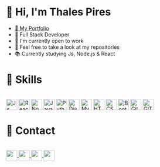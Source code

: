 

<!--
**thales-pires45/thales-pires45** is a ✨ _special_ ✨ repository because its `README.md` (this file) appears on your GitHub profile.

Here are some ideas to get you started:

- 🔭 I’m currently working on ...
- 🌱 I’m currently learning ...
- 👯 I’m looking to collaborate on ...
- 🤔 I’m looking for help with ...
- 💬 Ask me about ...
- 📫 How to reach me: ...
- 😄 Pronouns: ...
- ⚡ Fun fact: ...
-->
<!--
<picture>
  <source
    srcset="https://github-readme-stats.vercel.app/api?username=thales-pires45&show_icons=true&theme=dark"
    media="(prefers-color-scheme: dark)"
  />
  <source
    srcset="https://github-readme-stats.vercel.app/api?username=thales-pires45&show_icons=true"
    media="(prefers-color-scheme: light), (prefers-color-scheme: no-preference)"
  />
  <img height=200 align="center" src="https://github-readme-stats.vercel.app/api?username=thales-pires45&show_icons=true" />
</picture>
<picture>
    <source
    srcset="https://github-readme-stats.vercel.app/api/top-langs?username=thales-pires45&layout=compact&langs_count=8&card_width=320&show_icons=true&theme=dark"
    media="(prefers-color-scheme: dark)"
  />
  <source
    srcset="https://github-readme-stats.vercel.app/api/top-langs?username=thales-pires45&layout=compact&langs_count=8&card_width=320&show_icons=true"
    media="(prefers-color-scheme: light), (prefers-color-scheme: no-preference)"
  />
  <img height=200 align="center" src="https://github-readme-stats.vercel.app/api?username=thales-pires45&show_icons=true" />
</picture>
-->
###
<h1>👋 Hi, I'm Thales Pires</h1>

- <a href="https://thales-pires45.github.io/js-developer-portfolio/" target="_blank">🔗 My Portfolio</a> 
- 💚 Full Stack Developer
- 🧐 I'm currently open to work
- 🔭 Feel free to take a look at my repositories
- 📚 Currently studying Js, Node.js & React

<h1>🚀 Skills</h1>

<div style="display: inline_block"><br>
  <img align="center" height="30" alt="Js" src="https://img.shields.io/badge/JavaScript-F7DF1E?style=for-the-badge&logo=javascript&logoColor=black">
  <img align="center" height="30" alt="React" src="https://img.shields.io/badge/React-20232A?style=for-the-badge&logo=react&logoColor=61DAFB">
  <img align="center" height="30" alt="Node.js" src="https://img.shields.io/badge/Node.js-43853D?style=for-the-badge&logo=node.js&logoColor=whi">
  <img align="center" height="30" alt="Java" src="https://cdn.icon-icons.com/icons2/2699/PNG/512/java_logo_icon_168609.png">
  <img align="center" height="30" alt="Python" src="https://img.shields.io/badge/Python-3776AB?style=for-the-badge&logo=python&logoColor=white">
  <img align="center" height="30" alt="Django" src="https://img.shields.io/badge/Django-092E20?style=for-the-badge&logo=django&logoColor=white">
  <img align="center" height="30" alt="MySQL" src="https://img.shields.io/badge/MySQL-00000F?style=for-the-badge&logo=mysql&logoColor=white">  
  <img align="center" height="30" alt="HTML" src="https://img.shields.io/badge/HTML-239120?style=for-the-badge&logo=html5&logoColor=white">
  <img align="center" height="30" alt="CSS" src="https://img.shields.io/badge/CSS-239120?&style=for-the-badge&logo=css3&logoColor=white">
  <img align="center" height="30" alt="Bootstrap" src="https://img.shields.io/badge/Bootstrap-563D7C?style=for-the-badge&logo=bootstrap&logoColor=white">
  <img align="center" height="30" alt="GitHub" src="https://cdn.icon-icons.com/icons2/639/PNG/96/github_social_media_logo_icon-icons.com_59103.png">
  <img align="center" height="30" alt="GIT" src="https://cdn.icon-icons.com/icons2/2415/PNG/96/git_plain_wordmark_logo_icon_146508.png">
</div>

<h1>📱 Contact</h1>
<div style="display: inline_block"> <br> 
  <a href = "mailto:thalespires45@hotmail.com">
    <img align="center" height="30" src="https://img.shields.io/badge/-Gmail-%23333?style=for-the-badge&logo=gmail&logoColor=white" target="_blank">
  </a>
  <a href="https://www.linkedin.com/in/thales-viana-pires-701a561b5/" target="_blank">
    <img align="center" height="30" src="https://img.shields.io/badge/-LinkedIn-%230077B5?style=for-the-badge&logo=linkedin&logoColor=white" target="_blank">
  </a>
  <a href="https://www.instagram.com/thalesvpires/" target="_blank">
    <img align="center" height="30" src="https://img.shields.io/badge/-Instagram-%23E4405F?style=for-the-badge&logo=instagram&logoColor=white" target="_blank">
  </a>
  <a href="tel:(47) 9 9135-8072" target="_blank">
    <img align="center" height="30" src="https://img.shields.io/badge/WhatsApp-25D366?style=for-the-badge&logo=whatsapp&logoColor=white" target="_blank">
  </a>
</div>


